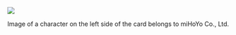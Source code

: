 <a href="https://github.com/LMNYX"><img src="https://uwu.so/mishashto/mid52GbNMd"></a>

<p>Image of a character on the left side of the card belongs to miHoYo Co., Ltd.</p>

